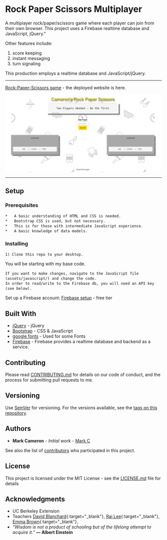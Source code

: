 # Rock Paper Scissors Multiplayer
A multiplayer rock/paper/scissors game where each player can join from their own browser. 
This project uses a Firebase realtime database and JavaScript, jQuery."

Other features include:
1. score keeping
2. instant messaging
3. turn signaling


This production employs a realtime database and JavaScript/jQuery.

---

[Rock-Paper-Scissors game](https://markcam1.github.io/RPS-Multiplayer/) - the deployed website is here.

![rps](https://github.com/markcam1/markcam1.github.io/blob/master/assets/images/rps.jpg)

---

## Setup
### Prerequisites
```
*	A basic understanding of HTML and CSS is needed.
*	Bootstrap CSS is used, but not necessary.
*	This is for those with intermediate JavaScript experience.
*	A basic knowledge of data models. 
```
### Installing
```
1) Clone this repo to your desktop.
```
You will be starting with my base code. 

```
If you want to make changes, navigate to the JavaScript file (assets/javascript/) and change the code. 
In order to read/write to the Firebase db, you will need an API key (see below).
```
Set up a Firebase account:
[Firebase setup](https://console.firebase.google.com/u/0/project/_/overview?purchaseBillingPlan=free&pli=1) - free tier 


## Built With
* [jQuery](http://jquery.com/) - jQuery
* [Bootstrap](https://getbootstrap.com/) - CSS & JavaScript
* [google fonts](https://fonts.google.com/) - Used for some Fonts
* [Firebase](https://firebase.google.com/) - Firebase provides a realtime database and backend as a service. 

## Contributing
Please read [CONTRIBUTING.md](CONTRIBUTING.md) for details on our code of conduct, and the process for submitting pull requests to me.

## Versioning
Use [SemVer](http://semver.org/) for versioning. For the versions available, see the [tags on this repository](https://github.com/markcam1/RPS-Multiplayer/tags). 

## Authors
* **Mark Cameron** - *Initial work* - [Mark C](https://markcam1.github.io/)

See also the list of [contributors](https://github.com/markcam1/RPS-Multiplayer/graphs/contributors) who participated in this project.

## License
This project is licensed under the MIT License - see the [LICENSE.md](LICENSE.md) file for details

## Acknowledgments
* UC Berkeley Extension
* Teachers [David Blanchard](https://www.linkedin.com/in/dblanchard13/){:target="_blank"}, [Rai Lee](https://www.linkedin.com/in/rai-lee-38061696/){:target="_blank"}, [Emma Brown](https://github.com/EmmaEm){:target="_blank"},
* _“Wisdom is not a product of schooling but of the lifelong attempt to acquire it.”_ **― Albert Einstein** 